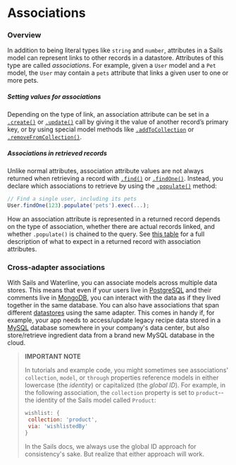 # Associations

### Overview

In addition to being literal types like `string` and `number`, attributes in a Sails model can represent links to other records in a datastore.  Attributes of this type are called _associations_.  For example, given a `User` model and a `Pet` model, the `User` may contain a `pets` attribute that links a given user to one or more pets.

##### Setting values for associations

Depending on the type of link, an association attribute can be set in a [`.create()`](https://sailsjs.com/documentation/reference/waterline-orm/models/create) or [`.update()`](https://sailsjs.com/documentation/reference/waterline-orm/models/update) call by giving it the value of another record&rsquo;s primary key, or by using special model methods like [`.addToCollection`](https://sailsjs.com/documentation/reference/waterline-orm/models/add-to-collection) or [`.removeFromCollection()`](https://sailsjs.com/documentation/reference/waterline-orm/models/remove-from-collection).

##### Associations in retrieved records

Unlike normal attributes, association attribute values are not always returned when retrieving a record with [`.find()`](https://sailsjs.com/documentation/reference/waterline-orm/models/find) or [`.findOne()`](https://sailsjs.com/documentation/reference/waterline-orm/models/find-one).  Instead, you declare which associations to retrieve by using the [`.populate()`](https://sailsjs.com/documentation/reference/waterline-orm/queries/populate) method:

```js
// Find a single user, including its pets
User.findOne(123).populate('pets').exec(...);
```

How an association attribute is represented in a returned record depends on the type of association, whether there are actual records linked, and whether `.populate()` is chained to the query.  See [this table](https://sailsjs.com/documentation/concepts/models-and-orm/records#?expected-types-values-for-association-attributes) for a full description of what to expect in a returned record with association attributes.

### Cross-adapter associations

With Sails and Waterline, you can associate models across multiple data stores. This means that even if your users live in [PostgreSQL](http://www.postgresql.org/) and their comments live in [MongoDB](http://www.mongodb.com/), you can interact with the data as if they lived together in the same database. You can also have associations that span different [datastores](https://sailsjs.com/documentation/reference/configuration/sails-config-datastores) using the same adapter.  This comes in handy if, for example, your app needs to access/update legacy recipe data stored in a [MySQL](http://www.mysql.com/) database somewhere in your company's data center, but also store/retrieve ingredient data from a brand new MySQL database in the cloud.

> **IMPORTANT NOTE**
>
> In tutorials and example code, you might sometimes see associations' `collection`, `model`, or `through` properties reference models in either lowercase (the _identity_) or capitalized (the _global ID_).  For example, in the following association, the `collection` property is set to `product`-- the identity of the Sails model called `Product`:
>
>```javascript
>wishlist: {
>  collection: 'product',
>  via: 'wishlistedBy'
>}
>```
>
> In the Sails docs, we always use the global ID approach for consistency's sake.  But realize that either approach will work.

<docmeta name="displayName" value="Associations">
